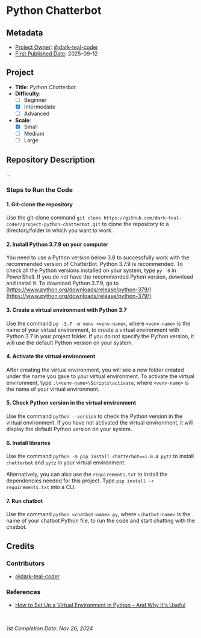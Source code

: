 <!-- README file for projects-->

# Python Chatterbot

## Metadata

- <ins>Project Owner</ins>: [@dark-teal-coder](github.com/dark-teal-coder)
- <ins>First Published Date</ins>: 2025-09-12

## Project

- **Title**: *Python Chatterbot*
- **Difficulty**:
  - [ ] Beginner
  - [x] Intermediate
  - [ ] Advanced
- **Scale**:
  - [x] Small
  - [ ] Medium
  - [ ] Large

## Repository Description 

...

### Steps to Run the Code

#### 1. Git-clone the repository 
Use the git-clone command `git clone https://github.com/dark-teal-coder/project-python-chatterbot.git` to clone the repository to a directory/folder in which you want to work.

#### 2. Install Python 3.7.9 on your computer

You need to use a Python version below 3.8 to successfully work with the recommended version of ChatterBot. Python 3.7.9 is recommended. To check all the Python versions installed on your system, type `py -0` in PowerShell. If you do not have the recommended Pyhon version, download and install it. To download Python 3.7.9, go to [https://www.python.org/downloads/release/python-379/](https://www.python.org/downloads/release/python-379/).

#### 3. Create a virtual environment with Python 3.7

Use the command `py -3.7 -m venv <venv-name>`, where `<venv-name>` is the name of your virtual environment, to create a virtual environment with Python 3.7 in your project folder. If you do not specify the Python version, it will use the default Python version on your system.

#### 4. Activate the virtual environment

After creating the virtual environment, you will see a new folder created under the name you gave to your virtual environment. To activate the virtual environment, type `.\<venv-name>\Scripts\activate`, where `<venv-name>` is the name of your virtual environment.

#### 5. Check Python version in the virtual environment

Use the command `python --version` to check the Python version in the virtual environment. If you have not activated the virtual environment, it will display the default Python version on your system.

#### 6. Install libraries

Use the command `python -m pip install chatterbot==1.0.4 pytz` to install `chatterbot` and `pytz` in your virtual environment. 

Alternatively, you can also use the `requirements.txt` to install the dependencies needed for this project. Type `pip install -r requirements.txt` into a CLI.

#### 7. Run chatbot 

Use the command `python <chatbot-name>.py`, where `<chatbot-name>` is the name of your chatbot Python file, to run the code and start chatting with the chatbot. 

## Credits 

### Contributors 

- [@dark-teal-coder](github.com/dark-teal-coder)

### References 

- [How to Set Up a Virtual Environment in Python – And Why It's Useful](https://www.freecodecamp.org/news/how-to-setup-virtual-environments-in-python/)

&nbsp;

*1st Completion Date: Nov 26, 2024*&emsp;

